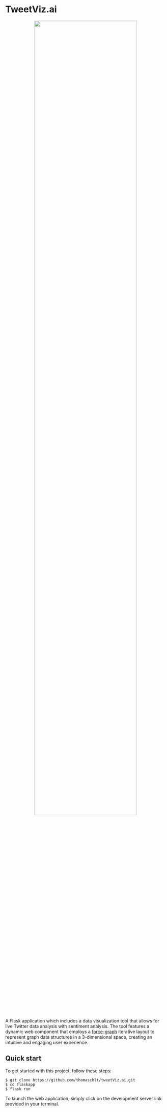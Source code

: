 TweetViz.ai
=======================

<p align="center">
     <img width="80%" src="http://gist.github.com/vasturiano/02affe306ce445e423f992faeea13521/raw/preview.png">
</p>

A Flask application which includes a data visualization tool that allows for live Twitter data analysis with sentiment analysis. The tool features a dynamic web component that employs a [force-graph](https://en.wikipedia.org/wiki/Force-directed_graph_drawing) iterative layout to represent graph data structures in a 3-dimensional space, creating an intuitive and engaging user experience.

## Quick start
To get started with this project, follow these steps:

```
$ git clone https://github.com/thomaschlt/tweetViz.ai.git
$ cd flaskapp 
$ flask run
```
To launch the web application, simply click on the development server link provided in your terminal.
